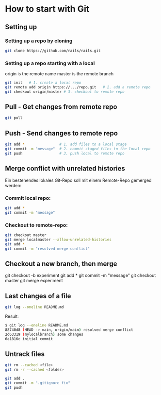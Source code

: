 # How to start with Git

## Setting up

### Setting up a repo by cloning

```bash
git clone https://github.com/rails/rails.git
```

### Setting up a repo starting with a local
origin is the remote name
master is the remote branch
```bash
git init   # 1. create a local repo
git remote add origin https://.../repo.git   # 2. add a remote repo
git checkout origin/master # 3. checkout to remote repo
```


## Pull - Get changes from remote repo
```bash
git pull
```


## Push - Send changes to remote repo
```bash
git add *                # 1. add files to a local stage
git commit -m "message"  # 2. commit staged files to the local repo
git push                 # 3. push local to remote repo
```

## Merge conflict with unrelated histories
Ein bestehendes lokales Git-Repo soll mit einem Remote-Repo gemerged werden:

### Commit local repo:
```bash
git add *
git commit -m "message"
```

### Checkout to remote-repo:
```bash
git checkout master
git merge localmaster --allow-unrelated-histories
git add *
git commit -m "resolved merge conflict"
```

## Checkout a new branch, then merge
git checkout -b experiment
git add *
git commit -m "message"
git checkout master
git merge experiment




## Last changes of a file

```bash
git log --oneline README.md
```

Result:
```bash
$ git log --oneline README.md
88740d8 (HEAD -> main, origin/main) resolved merge conflict
2d63319 (mylocalbranch) some changes
6a1816c initial commit
```


## Untrack files

```bash
git rm --cached <file>
git rm -r --cached <folder>

git add .
git commit -m ".gitignore fix"
git push
```
